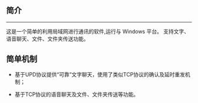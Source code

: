 ﻿## 简介

----
 
这是一个简单的利用局域网进行通讯的软件,运行与 Windows 平台。
 支持文字、语音聊天、文件、文件夹传送功能。

## 简单机制

 *	基于UPD协议提供“可靠”文字聊天，使用了类似TCP协议的确认及延时重发机制；

 *	基于TCP协议的语音聊天及文件、文件夹传送等功能。
